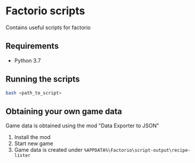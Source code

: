 # Factorio scripts

Contains useful scripts for factorio


## Requirements

- Python 3.7


## Running the scripts

```bash
bash <path_to_script>
```


## Obtaining your own game data

Game data is obtained using the mod "Data Exporter to JSON"

1. Install the mod
2. Start new game
3. Game data is created under `%APPDATA%\Factorio\script-output\recipe-lister`
